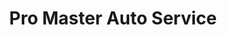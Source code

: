 ---
title: "Pro Master Auto Service"
url: /minneapolis/pro-master-auto-service/
shop: car repair
---